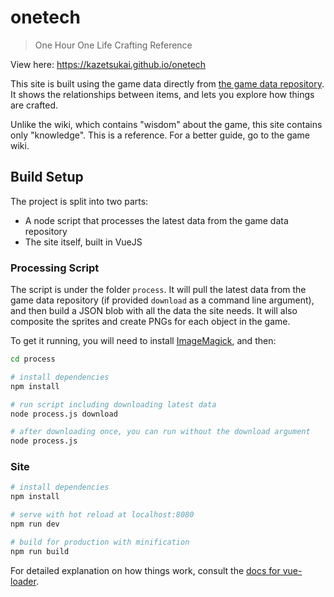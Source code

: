 # onetech

> One Hour One Life Crafting Reference

View here: https://kazetsukai.github.io/onetech

This site is built using the game data directly from [the game data repository](https://github.com/jasonrohrer/OneLifeData7).
It shows the relationships between items, and lets you explore how things are crafted.

Unlike the wiki, which contains "wisdom" about the game, this site contains only "knowledge".
This is a reference. For a better guide, go to the game wiki.

## Build Setup

The project is split into two parts: 
- A node script that processes the latest data from the game data repository
- The site itself, built in VueJS

### Processing Script

The script is under the folder `process`. It will pull the latest data from the game data repository (if provided `download` as a command line argument), and then build a JSON blob with all the data the site needs. It will also composite the sprites and create PNGs for each object in the game.

To get it running, you will need to install [ImageMagick](https://www.imagemagick.org/script/index.php), and then:

``` bash
cd process

# install dependencies
npm install

# run script including downloading latest data
node process.js download

# after downloading once, you can run without the download argument
node process.js
```

### Site

``` bash
# install dependencies
npm install

# serve with hot reload at localhost:8080
npm run dev

# build for production with minification
npm run build
```

For detailed explanation on how things work, consult the [docs for vue-loader](http://vuejs.github.io/vue-loader).
